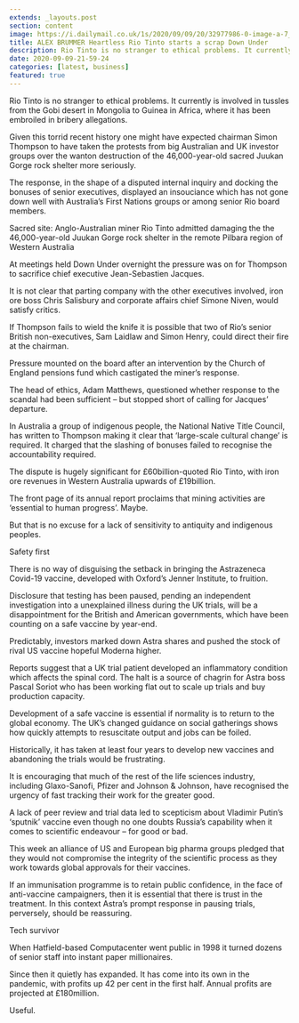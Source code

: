 ```yaml
---
extends: _layouts.post
section: content
image: https://i.dailymail.co.uk/1s/2020/09/09/20/32977986-0-image-a-7_1599680008197.jpg 
title: ALEX BRUMMER Heartless Rio Tinto starts a scrap Down Under 
description: Rio Tinto is no stranger to ethical problems. It currently is involved in tussles from the Gobi desert in Mongolia to Guinea in Africa, where it has been embroiled in bribery allegations. 
date: 2020-09-09-21-59-24 
categories: [latest, business] 
featured: true 
--- 
```

Rio Tinto is no stranger to ethical problems. It currently is involved in tussles from the Gobi desert in Mongolia to Guinea in Africa, where it has been embroiled in bribery allegations.

Given this torrid recent history one might have expected chairman Simon Thompson to have taken the protests from big Australian and UK investor groups over the wanton destruction of the 46,000-year-old sacred Juukan Gorge rock shelter more seriously.

The response, in the shape of a disputed internal inquiry and docking the bonuses of senior executives, displayed an insouciance which has not gone down well with Australia’s First Nations groups or among senior Rio board members.

Sacred site: Anglo-Australian miner Rio Tinto admitted damaging the the 46,000-year-old Juukan Gorge rock shelter in the remote Pilbara region of Western Australia

At meetings held Down Under overnight the pressure was on for Thompson to sacrifice chief executive Jean-Sebastien Jacques. 

It is not clear that parting company with the other executives involved, iron ore boss Chris Salisbury and corporate affairs chief Simone Niven, would satisfy critics.

If Thompson fails to wield the knife it is possible that two of Rio’s senior British non-executives, Sam Laidlaw and Simon Henry, could direct their fire at the chairman. 

Pressure mounted on the board after an intervention by the Church of England pensions fund which castigated the miner’s response. 

The head of ethics, Adam Matthews, questioned whether response to the scandal had been sufficient – but stopped short of calling for Jacques’ departure.

In Australia a group of indigenous people, the National Native Title Council, has written to Thompson making it clear that ‘large-scale cultural change’ is required. It charged that the slashing of bonuses failed to recognise the accountability required.

The dispute is hugely significant for £60billion-quoted Rio Tinto, with iron ore revenues in Western Australia upwards of £19billion.

The front page of its annual report proclaims that mining activities are ‘essential to human progress’. Maybe.

But that is no excuse for a lack of sensitivity to antiquity and indigenous peoples.

Safety first

There is no way of disguising the setback in bringing the Astrazeneca Covid-19 vaccine, developed with Oxford’s Jenner Institute, to fruition.

Disclosure that testing has been paused, pending an independent investigation into a unexplained illness during the UK trials, will be a disappointment for the British and American governments, which have been counting on a safe vaccine by year-end.

Predictably, investors marked down Astra shares and pushed the stock of rival US vaccine hopeful Moderna higher.

Reports suggest that a UK trial patient developed an inflammatory condition which affects the spinal cord. The halt is a source of chagrin for Astra boss Pascal Soriot who has been working flat out to scale up trials and buy production capacity.

Development of a safe vaccine is essential if normality is to return to the global economy. The UK’s changed guidance on social gatherings shows how quickly attempts to resuscitate output and jobs can be foiled.

Historically, it has taken at least four years to develop new vaccines and abandoning the trials would be frustrating. 

It is encouraging that much of the rest of the life sciences industry, including Glaxo-Sanofi, Pfizer and Johnson & Johnson, have recognised the urgency of fast tracking their work for the greater good.

A lack of peer review and trial data led to scepticism about Vladimir Putin’s ‘sputnik’ vaccine even though no one doubts Russia’s capability when it comes to scientific endeavour – for good or bad.

This week an alliance of US and European big pharma groups pledged that they would not compromise the integrity of the scientific process as they work towards global approvals for their vaccines.

If an immunisation programme is to retain public confidence, in the face of anti-vaccine campaigners, then it is essential that there is trust in the treatment. In this context Astra’s prompt response in pausing trials, perversely, should be reassuring.

Tech survivor

When Hatfield-based Computacenter went public in 1998 it turned dozens of senior staff into instant paper millionaires.

Since then it quietly has expanded. It has come into its own in the pandemic, with profits up 42 per cent in the first half. Annual profits are projected at £180million.

Useful.

